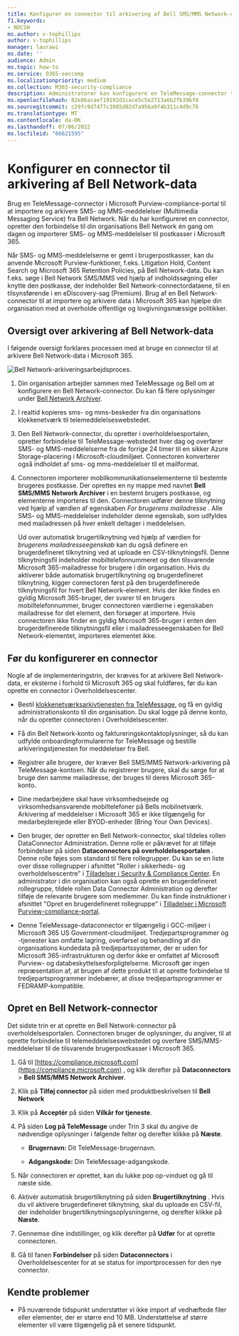 ```yaml
---
title: Konfigurer en connector til arkivering af Bell SMS/MMS Network-data
f1.keywords:
- NOCSH
ms.author: v-tophillips
author: v-tophillips
manager: laurawi
ms.date: ''
audience: Admin
ms.topic: how-to
ms.service: O365-seccomp
ms.localizationpriority: medium
ms.collection: M365-security-compliance
description: Administratorer kan konfigurere en TeleMessage-connector til at importere og arkivere SMS- og MMS-data fra Bell Network. Det giver dig mulighed for at arkivere data fra tredjepartsdatakilder i Microsoft 365, så du kan bruge funktioner til overholdelse af angivne standarder, f.eks. juridisk bevarelse, indholdssøgning og opbevaringspolitikker til at administrere din organisations tredjepartsdata.
ms.openlocfilehash: 82e86acaef19192d1cace5c5e2713a6b2fb39bf0
ms.sourcegitcommit: c29fc9d7477c3985d02d7a956a9f4b311c4d9c76
ms.translationtype: MT
ms.contentlocale: da-DK
ms.lasthandoff: 07/06/2022
ms.locfileid: "66621595"
---
```

# <a name="set-up-a-connector-to-archive-bell-network-data"></a>Konfigurer en connector til arkivering af Bell Network-data

Brug en TeleMessage-connector i Microsoft Purview-compliance-portal til at importere og arkivere SMS- og MMS-meddelelser (Multimedia Messaging Service) fra Bell Network. Når du har konfigureret en connector, opretter den forbindelse til din organisations Bell Network én gang om dagen og importerer SMS- og MMS-meddelelser til postkasser i Microsoft 365.

Når SMS- og MMS-meddelelserne er gemt i brugerpostkasser, kan du anvende Microsoft Purview-funktioner, f.eks. Litigation Hold, Content Search og Microsoft 365 Retention Policies, på Bell Network-data. Du kan f.eks. søge i Bell Network SMS/MMS ved hjælp af indholdssøgning eller knytte den postkasse, der indeholder Bell Network-connectordataene, til en tilsynsførende i en eDiscovery-sag (Premium). Brug af en Bell Network-connector til at importere og arkivere data i Microsoft 365 kan hjælpe din organisation med at overholde offentlige og lovgivningsmæssige politikker.

## <a name="overview-of-archiving-bell-network-data"></a>Oversigt over arkivering af Bell Network-data

I følgende oversigt forklares processen med at bruge en connector til at arkivere Bell Network-data i Microsoft 365.

![Bell Network-arkiveringsarbejdsproces.](../media/BellNetworkConnectorWorkflow.png)

1. Din organisation arbejder sammen med TeleMessage og Bell om at konfigurere en Bell Network-connector. Du kan få flere oplysninger under [Bell Network Archiver](https://www.telemessage.com/office365-activation-for-bell-network-archiver).

2. I realtid kopieres sms- og mms-beskeder fra din organisations klokkenetværk til telemeddelelseswebstedet.

3. Den Bell Network-connector, du opretter i overholdelsesportalen, opretter forbindelse til TeleMessage-webstedet hver dag og overfører SMS- og MMS-meddelelserne fra de forrige 24 timer til en sikker Azure Storage-placering i Microsoft-cloudmiljøet. Connectoren konverterer også indholdet af sms- og mms-meddelelser til et mailformat.

4. Connectoren importerer mobilkommunikationselementerne til bestemte brugeres postkasse. Der oprettes en ny mappe med navnet **Bell SMS/MMS Network Archiver** i en bestemt brugers postkasse, og elementerne importeres til den. Connectoren udfører denne tilknytning ved hjælp af værdien af egenskaben *For brugerens mailadresse* . Alle SMS- og MMS-meddelelser indeholder denne egenskab, som udfyldes med mailadressen på hver enkelt deltager i meddelelsen.

   Ud over automatisk brugertilknytning ved hjælp af værdien for *brugerens mailadresseegenskab* kan du også definere en brugerdefineret tilknytning ved at uploade en CSV-tilknytningsfil. Denne tilknytningsfil indeholder mobiltelefonnummeret og den tilsvarende Microsoft 365-mailadresse for brugere i din organisation. Hvis du aktiverer både automatisk brugertilknytning og brugerdefineret tilknytning, kigger connectoren først på den brugerdefinerede tilknytningsfil for hvert Bell Network-element. Hvis der ikke findes en gyldig Microsoft 365-bruger, der svarer til en brugers mobiltelefonnummer, bruger connectoren værdierne i egenskaben mailadresse for det element, den forsøger at importere. Hvis connectoren ikke finder en gyldig Microsoft 365-bruger i enten den brugerdefinerede tilknytningsfil eller i mailadresseegenskaben for Bell Network-elementet, importeres elementet ikke.

## <a name="before-you-set-up-a-connector"></a>Før du konfigurerer en connector

Nogle af de implementeringstrin, der kræves for at arkivere Bell Network-data, er eksterne i forhold til Microsoft 365 og skal fuldføres, før du kan oprette en connector i Overholdelsescenter.

- Bestil [klokkenetværksarkivtjenesten fra TeleMessage,](https://www.telemessage.com/mobile-archiver/order-mobile-archiver-for-o365/) og få en gyldig administrationskonto til din organisation. Du skal logge på denne konto, når du opretter connectoren i Overholdelsescenter.

- Få din Bell Network-konto og faktureringskontaktoplysninger, så du kan udfylde onboardingformularerne for TeleMessage og bestille arkiveringstjenesten for meddelelser fra Bell.

- Registrer alle brugere, der kræver Bell SMS/MMS Network-arkivering på TeleMessage-kontoen. Når du registrerer brugere, skal du sørge for at bruge den samme mailadresse, der bruges til deres Microsoft 365-konto.

- Dine medarbejdere skal have virksomhedsejede og virksomhedsansvarende mobiltelefoner på Bells mobilnetværk. Arkivering af meddelelser i Microsoft 365 er ikke tilgængelig for medarbejderejede eller BYOD-enheder (Bring Your Own Devices).

- Den bruger, der opretter en Bell Network-connector, skal tildeles rollen DataConnector Administration. Denne rolle er påkrævet for at tilføje forbindelser på siden **Dataconnectors på overholdelsesportalen** . Denne rolle føjes som standard til flere rollegrupper. Du kan se en liste over disse rollegrupper i afsnittet "Roller i sikkerheds- og overholdelsescentre" i [Tilladelser i Security & Compliance Center](../security/office-365-security/permissions-in-the-security-and-compliance-center.md#roles-in-the-security--compliance-center). En administrator i din organisation kan også oprette en brugerdefineret rollegruppe, tildele rollen Data Connector Administration og derefter tilføje de relevante brugere som medlemmer. Du kan finde instruktioner i afsnittet "Opret en brugerdefineret rollegruppe" i [Tilladelser i Microsoft Purview-compliance-portal](microsoft-365-compliance-center-permissions.md#create-a-custom-role-group).

- Denne TeleMessage-dataconnector er tilgængelig i GCC-miljøer i Microsoft 365 US Government-cloudmiljøet. Tredjepartsprogrammer og -tjenester kan omfatte lagring, overførsel og behandling af din organisations kundedata på tredjepartssystemer, der er uden for Microsoft 365-infrastrukturen og derfor ikke er omfattet af Microsoft Purview- og databeskyttelsesforpligtelserne. Microsoft gør ingen repræsentation af, at brugen af dette produkt til at oprette forbindelse til tredjepartsprogrammer indebærer, at disse tredjepartsprogrammer er FEDRAMP-kompatible.

## <a name="create-a-bell-network-connector"></a>Opret en Bell Network-connector

Det sidste trin er at oprette en Bell Network-connector på overholdelsesportalen. Connectoren bruger de oplysninger, du angiver, til at oprette forbindelse til telemeddelelseswebstedet og overføre SMS/MMS-meddelelser til de tilsvarende brugerpostkasser i Microsoft 365.

1. Gå til [https://compliance.microsoft.com](https://compliance.microsoft.com) , og klik derefter på **Dataconnectors** > **Bell SMS/MMS Network Archiver**.

2. Klik på **Tilføj connector** på siden med produktbeskrivelsen til **Bell Network**

3. Klik på **Acceptér** på siden **Vilkår for tjeneste**.

4. På siden **Log på TeleMessage** under Trin 3 skal du angive de nødvendige oplysninger i følgende felter og derefter klikke på **Næste**.

   - **Brugernavn:** Dit TeleMessage-brugernavn.

   - **Adgangskode:** Din TeleMessage-adgangskode.

5. Når connectoren er oprettet, kan du lukke pop op-vinduet og gå til næste side.

6. Aktivér automatisk brugertilknytning på siden **Brugertilknytning** . Hvis du vil aktivere brugerdefineret tilknytning, skal du uploade en CSV-fil, der indeholder brugertilknytningsoplysningerne, og derefter klikke på **Næste**.

7. Gennemse dine indstillinger, og klik derefter på **Udfør** for at oprette connectoren.

8. Gå til fanen **Forbindelser** på siden **Dataconnectors** i Overholdelsescenter for at se status for importprocessen for den nye connector.

## <a name="known-issues"></a>Kendte problemer

- På nuværende tidspunkt understøtter vi ikke import af vedhæftede filer eller elementer, der er større end 10 MB. Understøttelse af større elementer vil være tilgængelig på et senere tidspunkt.

